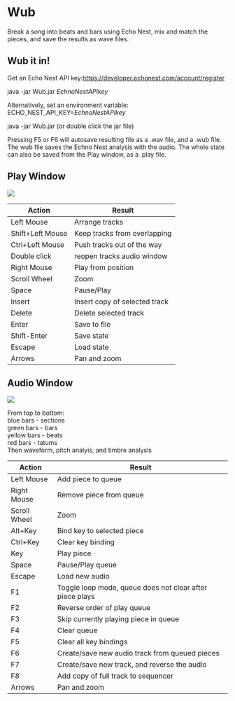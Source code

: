 Wub
==============
Break a song into beats and bars using Echo Nest, mix and match the pieces, and save the results as wave files.



Wub it in!
----
Get an Echo Nest API key:https://developer.echonest.com/account/register

java -jar Wub.jar *EchnoNestAPIkey*

Alternatively, set an environment variable: ECHO_NEST_API_KEY=*EchnoNestAPIkey*

java -jar Wub.jar (or double click the jar file)

Pressing F5 or F6 will autosave resulting file as a .wav file, and a .wub file. The wub file saves the Echno Nest analysis with the audio. The whole state can also be saved from the Play window, as a .play file.

Play Window
----
![](https://cloud.githubusercontent.com/assets/385280/5042056/4338c13c-6b94-11e4-866d-cba77885aef5.png)

Action			|Result
----------------|-----------------------------------------
Left Mouse 		|Arrange tracks
Shift+Left Mouse|Keep tracks from overlapping
Ctrl+Left Mouse |Push tracks out of the way
Double click	|reopen tracks audio window
Right Mouse		|Play from position
Scroll Wheel	|Zoom
Space			|Pause/Play
Insert			|Insert copy of selected track
Delete			|Delete selected track
Enter			|Save to file
Shift-Enter		|Save state
Escape			|Load state
Arrows			|Pan and zoom


Audio Window
----
![](https://cloud.githubusercontent.com/assets/385280/5041990/d08c4182-6b92-11e4-975e-d96523ddd970.png)

From top to bottom:<br>
blue bars   - sections<br>
green bars  - bars<br>
yellow bars - beats<br>
red bars    - tatums<br>
Then waveform, pitch analyis, and timbre analysis<br>


Action			|Result
----------------|-----------------------------------------
Left Mouse		|Add piece to queue
Right Mouse		|Remove piece from queue
Scroll Wheel	|Zoom
Alt+Key			|Bind key to selected piece
Ctrl+Key		|Clear key binding
Key				|Play piece
Space			|Pause/Play queue
Escape 			|Load new audio
F1				|Toggle loop mode, queue does not clear after piece plays
F2         		|Reverse order of play queue
F3				|Skip currently playing piece in queue
F4				|Clear queue
F5              |Clear all key bindings
F6              |Create/save new audio track from queued pieces
F7				|Create/save new track, and reverse the audio
F8				|Add copy of full track to sequencer
Arrows			|Pan and zoom